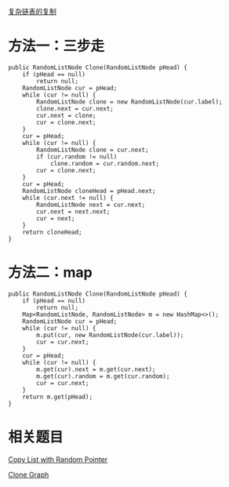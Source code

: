 [复杂链表的复制](https://www.nowcoder.com/practice/f836b2c43afc4b35ad6adc41ec941dba?tpId=13&tqId=11178&tPage=1&rp=1&ru=/ta/coding-interviews&qru=/ta/coding-interviews/question-ranking&from=cyc_github)

# 方法一：三步走

    public RandomListNode Clone(RandomListNode pHead) {
        if (pHead == null)
            return null;
        RandomListNode cur = pHead;
        while (cur != null) {
            RandomListNode clone = new RandomListNode(cur.label);
            clone.next = cur.next;
            cur.next = clone;
            cur = clone.next;
        }
        cur = pHead;
        while (cur != null) {
            RandomListNode clone = cur.next;
            if (cur.random != null)
                clone.random = cur.random.next;
            cur = clone.next;
        }
        cur = pHead;
        RandomListNode cloneHead = pHead.next;
        while (cur.next != null) {
            RandomListNode next = cur.next;
            cur.next = next.next;
            cur = next;
        }
        return cloneHead;
    }

# 方法二：map

    public RandomListNode Clone(RandomListNode pHead) {
        if (pHead == null)
            return null;
        Map<RandomListNode, RandomListNode> m = new HashMap<>();
        RandomListNode cur = pHead;
        while (cur != null) {
            m.put(cur, new RandomListNode(cur.label));
            cur = cur.next;
        }
        cur = pHead;
        while (cur != null) {
            m.get(cur).next = m.get(cur.next);
            m.get(cur).random = m.get(cur.random);
            cur = cur.next;
        }
        return m.get(pHead);
    }

# 相关题目

[Copy List with Random Pointer](https://leetcode.com/problems/copy-list-with-random-pointer/)

[Clone Graph](https://leetcode.com/problems/clone-graph/)
